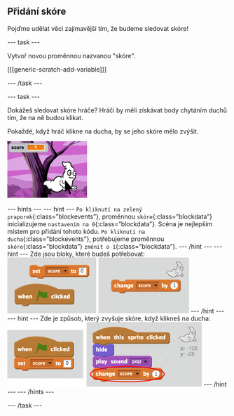 ## Přidání skóre

Pojďme udělat věci zajímavější tím, že budeme sledovat skóre!

\--- task \---

Vytvoř novou proměnnou nazvanou "skóre".

[[[generic-scratch-add-variable]]]

\--- /task \---

\--- task \---

Dokážeš sledovat skóre hráče? Hráči by měli získávat body chytáním duchů tím, že na ně budou klikat.

Pokaždé, když hráč klikne na ducha, by se jeho skóre mělo zvýšit.

![Zvýšení skóre](images/ghost-score-test.png)

\--- hints \--- \--- hint \--- `Po kliknutí na zelený praporek`{:class=”blockevents”}, proměnnou `skóre`{:class=”blockdata”} inicializujeme `nastavením na 0`{:class=”blockdata”}. Scéna je nejlepším místem pro přidání tohoto kódu. `Po kliknutí na ducha`{:class=”blockevents”}, potřebujeme proměnnou `skóre`{:class=”blockdata”} `změnit o 1`{:class=”blockdata”}. \--- /hint \--- \--- hint \--- Zde jsou bloky, které budeš potřebovat: ![screenshot](images/ghost-score-blocks.png) \--- /hint \--- \--- hint \--- Zde je způsob, který zvyšuje skóre, když klikneš na ducha: ![screenshot](images/ghost-score-code.png) \--- /hint \--- \--- /hints \---

\--- /task \---
